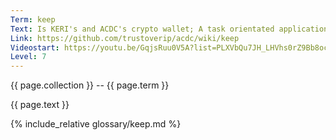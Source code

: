 ```yaml
---
Term: keep
Text: Is KERI's and ACDC's crypto wallet; A task orientated application for managing AIDs in ecosystems, e.g. the vLEI Ecosystem
Link: https://github.com/trustoverip/acdc/wiki/keep
Videostart: https://youtu.be/GqjsRuu0V5A?list=PLXVbQu7JH_LHVhs0rZ9Bb8ocyKlPljkaG&t=54m12s
Level: 7
---
```


{{ page.collection }} -- {{ page.term }}

   {{ page.text }}

{% include_relative glossary/keep.md %}
